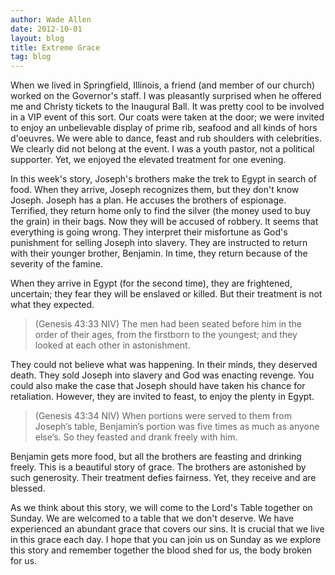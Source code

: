 ```yaml
---
author: Wade Allen
date: 2012-10-01
layout: blog
title: Extreme Grace
tag: blog
---
```


When we lived in Springfield, Illinois, a friend (and member of our church) worked on the Governor's staff. I was pleasantly surprised when he offered me and Christy tickets to the Inaugural Ball. It was pretty cool to be involved in a VIP event of this sort. Our coats were taken at the door; we were invited to enjoy an unbelievable display of prime rib, seafood and all kinds of hors d'oeuvres. We were able to dance, feast and rub shoulders with celebrities. We clearly did not belong at the event. I was a youth pastor, not a political supporter. Yet, we enjoyed the elevated treatment for one evening.

In this week's story, Joseph's brothers make the trek to Egypt in search of food. When they arrive, Joseph recognizes them, but they don't know Joseph. Joseph has a plan. He accuses the brothers of espionage. Terrified, they return home only to find the silver (the money used to buy the grain) in their bags. Now they will be accused of robbery. It seems that everything is going wrong. They interpret their misfortune as God's punishment for selling Joseph into slavery. They are instructed to return with their younger brother, Benjamin. In time, they return because of the severity of the famine. 

When they arrive in Egypt (for the second time), they are frightened, uncertain; they fear they will be enslaved or killed. But their treatment is not what they expected.

>(Genesis 43:33 NIV) The men had been seated before him in the order of their ages, from the firstborn to the youngest; and they looked at each other in astonishment. 

They could not believe what was happening. In their minds, they deserved death. They sold Joseph into slavery and God was enacting revenge. You could also make the case that Joseph should have taken his chance for retaliation. However, they are invited to feast, to enjoy the plenty in Egypt. 

>(Genesis 43:34 NIV) When portions were served to them from Joseph’s table, Benjamin’s portion was five times as much as anyone else’s. So they feasted and drank freely with him. 

Benjamin gets more food, but all the brothers are feasting and drinking freely. This is a beautiful story of grace. The brothers are astonished by such generosity. Their treatment defies fairness. Yet, they receive and are blessed.

As we think about this story, we will come to the Lord's Table together on Sunday. We are welcomed to a table that we don't deserve. We have experienced an abundant grace that covers our sins. It is crucial that we live in this grace each day. I hope that you can join us on Sunday as we explore this story and remember together the blood shed for us, the body broken for us.
